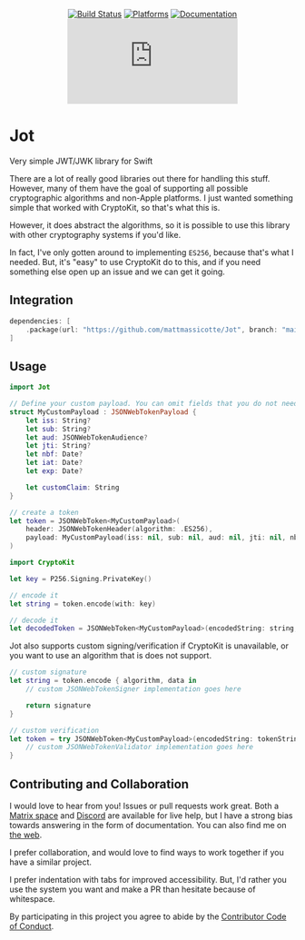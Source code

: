 <div align="center">

[![Build Status][build status badge]][build status]
[![Platforms][platforms badge]][platforms]
[![Documentation][documentation badge]][documentation]
[![Matrix][matrix badge]][matrix]

</div>

# Jot
Very simple JWT/JWK library for Swift

There are a lot of really good libraries out there for handling this stuff. However, many of them have the goal of supporting all possible cryptographic algorithms and non-Apple platforms. I just wanted something simple that worked with CryptoKit, so that's what this is.

However, it does abstract the algorithms, so it is possible to use this library with other cryptography systems if you'd like.

In fact, I've only gotten around to implementing `ES256`, because that's what I needed. But, it's "easy" to use CryptoKit do to this, and if you need something else open up an issue and we can get it going.

## Integration

```swift
dependencies: [
    .package(url: "https://github.com/mattmassicotte/Jot", branch: "main")
]
```

## Usage

```swift
import Jot

// Define your custom payload. You can omit fields that you do not need.
struct MyCustomPayload : JSONWebTokenPayload {
    let iss: String?
    let sub: String?
    let aud: JSONWebTokenAudience?
    let jti: String?
    let nbf: Date?
    let iat: Date?
    let exp: Date?

    let customClaim: String
}

// create a token
let token = JSONWebToken<MyCustomPayload>(
    header: JSONWebTokenHeader(algorithm: .ES256),
    payload: MyCustomPayload(iss: nil, sub: nil, aud: nil, jti: nil, nbf: nil, iat: nil, exp: nil, customClaim: "my_claim")
)

import CryptoKit

let key = P256.Signing.PrivateKey()

// encode it
let string = token.encode(with: key)

// decode it
let decodedToken = JSONWebToken<MyCustomPayload>(encodedString: string, key: key)
```

Jot also supports custom signing/verification if CryptoKit is unavailable, or you want to use an algorithm that is does not support.

```swift
// custom signature
let string = token.encode { algorithm, data in
    // custom JSONWebTokenSigner implementation goes here

    return signature
}

// custom verification
let token = try JSONWebToken<MyCustomPayload>(encodedString: tokenString) { algorithm, message, signature in
    // custom JSONWebTokenValidator implementation goes here
}
```

## Contributing and Collaboration

I would love to hear from you! Issues or pull requests work great. Both a [Matrix space][matrix] and [Discord][discord] are available for live help, but I have a strong bias towards answering in the form of documentation. You can also find me on [the web](https://www.massicotte.org).

I prefer collaboration, and would love to find ways to work together if you have a similar project.

I prefer indentation with tabs for improved accessibility. But, I'd rather you use the system you want and make a PR than hesitate because of whitespace.

By participating in this project you agree to abide by the [Contributor Code of Conduct](CODE_OF_CONDUCT.md).

[build status]: https://github.com/mattmassicotte/Jot/actions
[build status badge]: https://github.com/mattmassicotte/Jot/workflows/CI/badge.svg
[platforms]: https://swiftpackageindex.com/mattmassicotte/Jot
[platforms badge]: https://img.shields.io/endpoint?url=https%3A%2F%2Fswiftpackageindex.com%2Fapi%2Fpackages%2Fmattmassicotte%2FJot%2Fbadge%3Ftype%3Dplatforms
[documentation]: https://swiftpackageindex.com/mattmassicotte/Jot/main/documentation
[documentation badge]: https://img.shields.io/badge/Documentation-DocC-blue
[matrix]: https://matrix.to/#/%23chimehq%3Amatrix.org
[matrix badge]: https://img.shields.io/matrix/chimehq%3Amatrix.org?label=Matrix
[discord]: https://discord.gg/esFpX6sErJ

